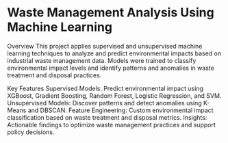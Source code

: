 # Waste Management Analysis Using Machine Learning
Overview
This project applies supervised and unsupervised machine learning techniques to analyze and predict environmental impacts based on industrial waste management data. Models were trained to classify environmental impact levels and identify patterns and anomalies in waste treatment and disposal practices.

Key Features
Supervised Models: Predict environmental impact using XGBoost, Gradient Boosting, Random Forest, Logistic Regression, and SVM.
Unsupervised Models: Discover patterns and detect anomalies using K-Means and DBSCAN.
Feature Engineering: Custom environmental impact classification based on waste treatment and disposal metrics.
Insights: Actionable findings to optimize waste management practices and support policy decisions.
